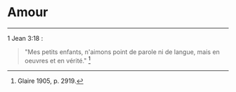 # Amour

***

1 Jean 3:18 :

> "Mes petits enfants, n'aimons point de parole ni de langue, mais en oeuvres et en vérité." [^1]

[^1]: Glaire 1905, p. 2919.
